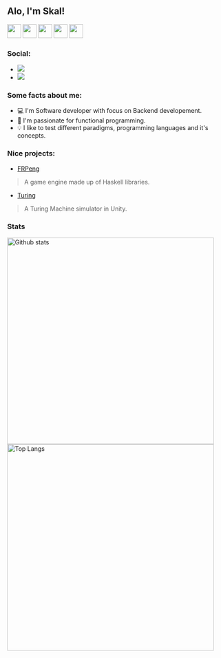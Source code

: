 ## Alo, I'm Skal!

<a href="https://git-scm.com/" target="_blank"><img width=32 height=32 src="https://github.com/Skalnark/Skalnark/raw/master/git.svg"></a>
<a href="https://docs.microsoft.com/en-us/dotnet/csharp/" target="_blank"><img width=32 height=32 src="https://github.com/Skalnark/Skalnark/raw/master/csharp.png"></a>
<a href="https://archlinux.org/" target="_blank"><img width=32 height=32 src="https://github.com/Skalnark/Skalnark/raw/master/arch.png"></a>
<a href="https:/haskell.org/" target="_blank"><img width=32 height=32 src="https://github.com/Skalnark/Skalnark/raw/master/haskell.png"></a>
<a href="https://clojure.org/" target="_blank"><img width=32 height=32 src="https://github.com/Skalnark/Skalnark/raw/master/clojure.png"></a>

### Social:

- [<img src="https://img.shields.io/badge/LinkedIn-0077B5?style=for-the-badge&logo=linkedin&logoColor=white">](https://www.linkedin.com/in/darciobasilio/)</a>
- [<img src="https://img.shields.io/badge/GitHub-100000?style=for-the-badge&logo=github&logoColor=white">](https://github.com/Skalnark/repositories)</a>
### Some facts about me:

- :computer: I'm Software developer with focus on Backend developement.
- :blue_heart: I'm passionate for functional programming.
- :bulb: I like to test different paradigms, programming languages and it's concepts.

### Nice projects:
- [FRPeng](https://github.com/skalnark/frpeng)
> A game engine made up of Haskell libraries.
- [Turing](https://github.com/skalnark/turing)
> A Turing Machine simulator in Unity.

### Stats

<img width="480px" alt="Github stats" src="https://github-readme-stats.vercel.app/api?username=skalnark&count_private=true&show_icons=true&theme=dark" />
<img width="480px" alt="Top Langs" src="https://github-readme-stats.vercel.app/api/top-langs/?username=skalnark&layout=compact&hide=HTML,Python&langs_count=8&theme=dark" />
